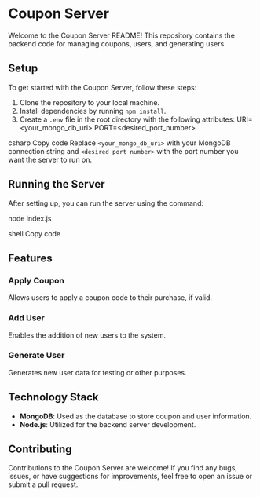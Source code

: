 # Coupon Server

Welcome to the Coupon Server README! This repository contains the backend code for managing coupons, users, and generating users. 

## Setup

To get started with the Coupon Server, follow these steps:

1. Clone the repository to your local machine.
2. Install dependencies by running `npm install`.
3. Create a `.env` file in the root directory with the following attributes:
URI=<your_mongo_db_uri>
PORT=<desired_port_number>

csharp
Copy code
Replace `<your_mongo_db_uri>` with your MongoDB connection string and `<desired_port_number>` with the port number you want the server to run on.

## Running the Server

After setting up, you can run the server using the command:

node index.js

shell
Copy code

## Features

### Apply Coupon
Allows users to apply a coupon code to their purchase, if valid.

### Add User
Enables the addition of new users to the system.

### Generate User
Generates new user data for testing or other purposes.

## Technology Stack

- **MongoDB**: Used as the database to store coupon and user information.
- **Node.js**: Utilized for the backend server development.

## Contributing

Contributions to the Coupon Server are welcome! If you find any bugs, issues, or have suggestions for improvements, feel free to open an issue or submit a pull request.
